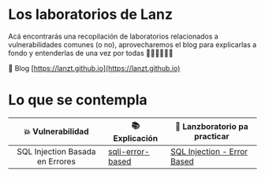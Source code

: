 # Los laboratorios de Lanz

Acá encontrarás una recopilación de laboratorios relacionados a vulnerabilidades comunes (o no), aprovecharemos el blog para explicarlas a fondo y entenderlas de una vez por todas 🚶🏽‍♀️🚶🏽‍♂️

🔗 Blog [https://lanzt.github.io](https://lanzt.github.io)

# Lo que se contempla

| 💥 Vulnerabilidad | 📚 Explicación | 🧪 Lanzboratorio pa practicar |
| :---: | --- | --- |
| SQL Injection Basada en Errores | [sqli-error-based](https://lanzt.github.io/article/sqli-error-based) | [SQL Injection - Error Based](https://github.com/lanzt/Lanzboratorios/tree/main/SQL%20Injection%20-%20Error%20Based) |
